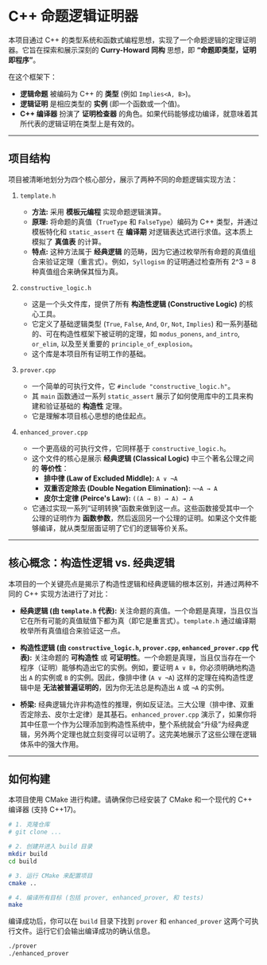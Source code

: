 # C++ 命题逻辑证明器

本项目通过 C++ 的类型系统和函数式编程思想，实现了一个命题逻辑的定理证明器。它旨在探索和展示深刻的 **Curry-Howard 同构** 思想，即 **“命题即类型，证明即程序”**。

在这个框架下：
- **逻辑命题** 被编码为 C++ 的 **类型** (例如 `Implies<A, B>`)。
- **逻辑证明** 是相应类型的 **实例** (即一个函数或一个值)。
- **C++ 编译器** 扮演了 **证明检查器** 的角色。如果代码能够成功编译，就意味着其所代表的逻辑证明在类型上是有效的。

---

## 项目结构

项目被清晰地划分为四个核心部分，展示了两种不同的命题逻辑实现方法：

1.  `template.h`
    - **方法:** 采用 **模板元编程** 实现命题逻辑演算。
    - **原理:** 将命题的真值（`TrueType` 和 `FalseType`）编码为 C++ 类型，并通过模板特化和 `static_assert` 在 **编译期** 对逻辑表达式进行求值。这本质上模拟了 **真值表** 的计算。
    - **特点:** 这种方法属于 **经典逻辑** 的范畴，因为它通过枚举所有命题的真值组合来验证定理（重言式）。例如，`Syllogism` 的证明通过检查所有 2^3 = 8 种真值组合来确保其恒为真。

2.  `constructive_logic.h`
    - 这是一个头文件库，提供了所有 **构造性逻辑 (Constructive Logic)** 的核心工具。
    - 它定义了基础逻辑类型 (`True`, `False`, `And`, `Or`, `Not`, `Implies`) 和一系列基础的、可在构造性框架下被证明的定理，如 `modus_ponens`, `and_intro`, `or_elim`, 以及至关重要的 `principle_of_explosion`。
    - 这个库是本项目所有证明工作的基础。

3.  `prover.cpp`
    - 一个简单的可执行文件，它 `#include "constructive_logic.h"`。
    - 其 `main` 函数通过一系列 `static_assert` 展示了如何使用库中的工具来构建和验证基础的 **构造性** 定理。
    - 它是理解本项目核心思想的绝佳起点。

4.  `enhanced_prover.cpp`
    - 一个更高级的可执行文件，它同样基于 `constructive_logic.h`。
    - 这个文件的核心是展示 **经典逻辑 (Classical Logic)** 中三个著名公理之间的 **等价性**：
        - **排中律 (Law of Excluded Middle):** `A ∨ ¬A`
        - **双重否定除去 (Double Negation Elimination):** `¬¬A → A`
        - **皮尔士定律 (Peirce's Law):** `((A → B) → A) → A`
    - 它通过实现一系列“证明转换”函数来做到这一点。这些函数接受其中一个公理的证明作为 **函数参数**，然后返回另一个公理的证明。如果这个文件能够编译，就从类型层面证明了它们的逻辑等价关系。

---

## 核心概念：构造性逻辑 vs. 经典逻辑

本项目的一个关键亮点是揭示了构造性逻辑和经典逻辑的根本区别，并通过两种不同的 C++ 实现方法进行了对比：

- **经典逻辑 (由 `template.h` 代表):** 关注命题的真值。一个命题是真理，当且仅当它在所有可能的真值赋值下都为真（即它是重言式）。`template.h` 通过编译期枚举所有真值组合来验证这一点。

- **构造性逻辑 (由 `constructive_logic.h`, `prover.cpp`, `enhanced_prover.cpp` 代表):** 关注命题的 **可构造性** 或 **可证明性**。一个命题是真理，当且仅当存在一个程序（证明）能够构造出它的实例。例如，要证明 `A ∨ B`，你必须明确地构造出 `A` 的实例或 `B` 的实例。因此，像排中律 (`A ∨ ¬A`) 这样的定理在纯构造性逻辑中是 **无法被普遍证明的**，因为你无法总是构造出 `A` 或 `¬A` 的实例。

- **桥梁:** 经典逻辑允许非构造性的推理，例如反证法。三大公理（排中律、双重否定除去、皮尔士定律）是其基石。`enhanced_prover.cpp` 演示了，如果你将其中任意一个作为公理添加到构造性系统中，整个系统就会“升级”为经典逻辑，另外两个定理也就立刻变得可以证明了。这完美地展示了这些公理在逻辑体系中的强大作用。

---

## 如何构建

本项目使用 CMake 进行构建。请确保你已经安装了 CMake 和一个现代的 C++ 编译器 (支持 C++17)。

```bash
# 1. 克隆仓库
# git clone ...

# 2. 创建并进入 build 目录
mkdir build
cd build

# 3. 运行 CMake 来配置项目
cmake ..

# 4. 编译所有目标 (包括 prover, enhanced_prover, 和 tests)
make
```

编译成功后，你可以在 `build` 目录下找到 `prover` 和 `enhanced_prover` 这两个可执行文件。运行它们会输出编译成功的确认信息。

```bash
./prover
./enhanced_prover
```